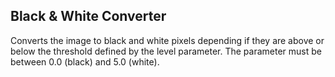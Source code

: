 ## Black & White Converter

Converts the image to black and white pixels depending if they 
are above or below the threshold defined by the level parameter. 
The parameter must be between 0.0 (black) and 5.0 (white). 
